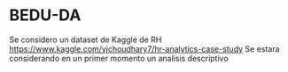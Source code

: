 # BEDU-DA
Se considero un dataset de Kaggle de RH https://www.kaggle.com/vjchoudhary7/hr-analytics-case-study
Se estara considerando en un primer momento un analisis descriptivo
